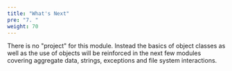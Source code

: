 ```yaml
---
title: "What's Next"
pre: "7. "
weight: 70
---
```


There is no "project" for this module.  Instead the basics of object classes as well as the use of objects will be reinforced in the next few modules covering aggregate data, strings, exceptions and file system interactions.
